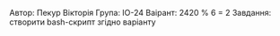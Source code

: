 Автор: Пекур Вікторія
Група: ІО-24
Ваірант: 2420 % 6 = 2
Завдання: створити bash-скрипт згідно варіанту
